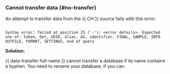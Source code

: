 ### Cannot transfer data {#no-transfer}

An attempt to transfer data from the {{ CH }} source fails with this error:

```text

Syntax error: failed at position 25 ('-'): <error details>. Expected one of: token, Dot, UUID, alias, AS, identifier, FINAL, SAMPLE, INTO OUTFILE, FORMAT, SETTINGS, end of query

```

**Solution:**

{{ data-transfer-full-name }} cannot transfer a database if its name contains a hyphen. You need to rename your database, if you can.